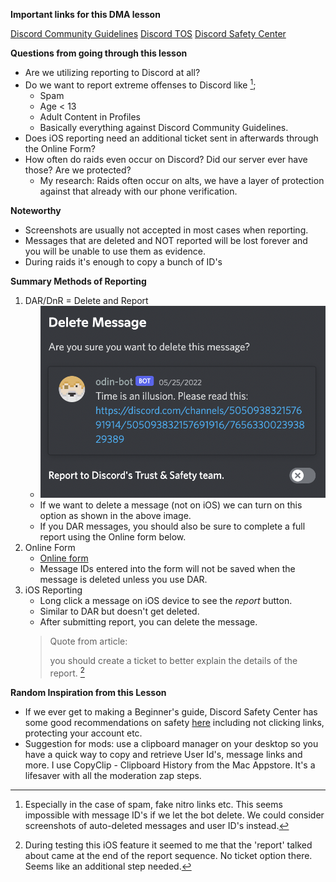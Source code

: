 **Important links for this DMA lesson**

[Discord Community Guidelines](https://discord.com/guidelines)
[Discord TOS](https://discord.com/terms)
[Discord Safety Center](https://discord.com/safety)

**Questions from going through this lesson**

- Are we utilizing reporting to Discord at all?
- Do we want to report extreme offenses to Discord like [^1];
	- Spam
	- Age < 13
	- Adult Content in Profiles
	- Basically everything against Discord Community Guidelines.
- Does iOS reporting need an additional ticket sent in afterwards through the Online Form?
- How often do raids even occur on Discord? Did our server ever have those? Are we protected?
	- My research: Raids often occur on alts, we have a layer of protection against that already with our phone verification.

**Noteworthy**

- Screenshots are usually not accepted in most cases when reporting.
- Messages that are deleted and NOT reported will be lost forever and you will be unable to use them as evidence.
- During raids it's enough to copy a bunch of ID's

**Summary Methods of Reporting**

1. DAR/DnR = Delete and Report
	- ![DAR screenshot](./images/Screenshot%202022-05-29%20at%2021.17.37.png)
	- If we want to delete a message (not on iOS) we can turn on this option as shown in the above image.
	- If you DAR messages, you should also be sure to complete a full report using the Online form below.
2. Online Form
	- [Online form](https://dis.gd/request)
	- Message IDs entered into the form will not be saved when the message is deleted unless you use DAR.
3. iOS Reporting
	- Long click a message on iOS device to see the *report* button. 
	- Similar to DAR but doesn't get deleted. 
	- After submitting report, you can delete the message.
	>Quote from article: 
	>
	>you should create a ticket to better explain the details of the report. [^2]

**Random Inspiration from this Lesson**

- If we ever get to making a Beginner's guide, Discord Safety Center has some good recommendations on safety [here](https://discord.com/safety/360043857751-Four-steps-to-a-super-safe-account) including not clicking links, protecting your account etc. 
- Suggestion for mods: use a clipboard manager on your desktop so you have a quick way to copy and retrieve User Id's, message links and more. I use CopyClip - Clipboard History from the Mac Appstore. It's a lifesaver with all the moderation zap steps.


[^1]: Especially in the case of spam, fake nitro links etc. This seems impossible with message ID's if we let the bot delete. We could consider screenshots of auto-deleted messages and user ID's instead. 

[^2]: During testing this iOS feature it seemed to me that the 'report' talked about came at the end of the report sequence. No ticket option there. Seems like an additional step needed.